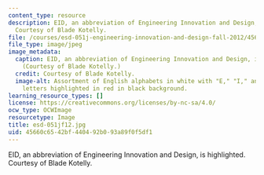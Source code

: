 ```yaml
---
content_type: resource
description: EID, an abbreviation of Engineering Innovation and Design, is highlighted.
  Courtesy of Blade Kotelly.
file: /courses/esd-051j-engineering-innovation-and-design-fall-2012/45660c6542bf440492b093a89f0f5df1_esd-051jf12.jpg
file_type: image/jpeg
image_metadata:
  caption: EID, an abbreviation of Engineering Innovation and Design, is highlighted.
    (Courtesy of Blade Kotelly.)
  credit: Courtesy of Blade Kotelly.
  image-alt: Assortment of English alphabets in white with "E," "I," and "D" three
    letters highlighted in red in black background.
learning_resource_types: []
license: https://creativecommons.org/licenses/by-nc-sa/4.0/
ocw_type: OCWImage
resourcetype: Image
title: esd-051jf12.jpg
uid: 45660c65-42bf-4404-92b0-93a89f0f5df1
---
```

EID, an abbreviation of Engineering Innovation and Design, is highlighted. Courtesy of Blade Kotelly.